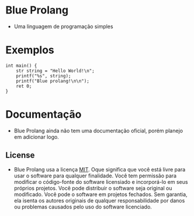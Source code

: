 # Blue Prolang
- Uma linguagem de programação simples

# Exemplos
```
int main() {
    str string = "Hello World!\n";
    printf("%s", string);
    printf("Blue prolang!\n\n");
    ret 0;
}
```

# Documentação
- Blue Prolang ainda não tem uma documentação oficial, porém planejo em adicionar logo.

## License
- Blue Prolang usa a licença [MIT](https://choosealicense.com/licenses/mit/). Oque significa que você está livre para usar o software para qualquer finalidade. Você tem permissão para modificar o código-fonte do software licensiado e incorporá-lo em seus próprios projetos. Você pode distribuir o software seja original ou modificado. Você pode o software em projetos fechados. Sem garantia, ela isenta os autores originais de qualquer responsabilidade por danos ou problemas causados pelo uso do software licenciado.
